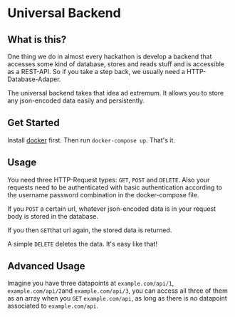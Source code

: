 # Universal Backend
## What is this?
One thing we do in almost every hackathon is develop a backend that accesses some kind of database, stores and reads stuff and is accessible as a REST-API.
So if you take a step back, we usually need a HTTP-Database-Adaper.

The universal backend takes that idea ad extremum.
It allows you to store any json-encoded data easily and persistently.

## Get Started
Install [docker](https://docs.docker.com/docker-for-mac/install/) first. Then run `docker-compose up`. That's it.

## Usage
You need three HTTP-Request types: `GET`, `POST` and `DELETE`.
Also your requests need to be authenticated with basic authentication according to the username password combination in the docker-compose file.

If you `POST` a certain url, whatever json-encoded data is in your request body is stored in the database.

If you then `GET`that url again, the stored data is returned.

A simple `DELETE` deletes the data.
It's easy like that!

## Advanced Usage
Imagine you have three datapoints at `example.com/api/1`, `example.com/api/2`and `example.com/api/3`, you can access all three of them
as an array when you `GET` `example.com/api`, as long as there is no datapoint associated to `example.com/api`.